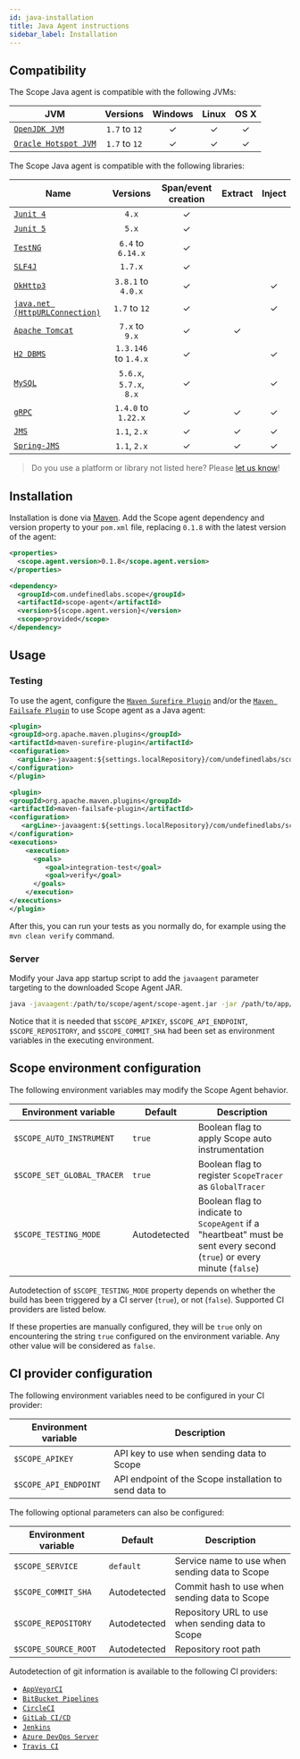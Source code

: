 ```yaml
---
id: java-installation
title: Java Agent instructions
sidebar_label: Installation
---
```



## Compatibility

The Scope Java agent is compatible with the following JVMs:

| JVM                | Versions   | Windows | Linux | OS X |
|--------------------|:----------:|:-------:|:-----:|:----:|
| [`OpenJDK JVM`](https://openjdk.java.net/)        | `1.7` to `12` |    ✓    |   ✓   |   ✓  |
| [`Oracle Hotspot JVM`](https://www.oracle.com/technetwork/java/javase/overview/index.html) | `1.7` to `12` |    ✓    |   ✓   |   ✓  |

The Scope Java agent is compatible with the following libraries:

| Name    | Versions | Span/event creation | Extract | Inject |
|---------|:--------:|:-------------------:|:-------:|:------:|
| [`Junit 4`](https://junit.org/junit4/) | `4.x` |          ✓          |         |        |
| [`Junit 5`](https://junit.org/junit5/) | `5.x` |          ✓          |         |        |
| [`TestNG`](https://testng.org/) | `6.4` to `6.14.x` |          ✓          |         |        |
| [`SLF4J`](https://www.slf4j.org/) | `1.7.x` |          ✓          |         |        |
| [`OkHttp3`](https://square.github.io/okhttp/) | `3.8.1` to `4.0.x` |          ✓          |         |          ✓          |
| [`java.net (HttpURLConnection)`](https://docs.oracle.com/javase/8/docs/api/java/net/HttpURLConnection.html) | `1.7` to `12` |          ✓          |         |          ✓          |
| [`Apache Tomcat`](http://tomcat.apache.org/) | `7.x` to `9.x` |          ✓          |     ✓    |                    |
| [`H2 DBMS`](https://www.h2database.com/html/main.html) | `1.3.146` to `1.4.x` |          ✓          |         |          ✓          |
| [`MySQL`](https://www.h2database.com/html/main.html) | `5.6.x`, `5.7.x`, `8.x` |          ✓          |         |          ✓          |
| [`gRPC`](https://grpc.io/) | `1.4.0` to `1.22.x` |          ✓          |    ✓     |          ✓          |
| [`JMS`](https://docs.oracle.com/javaee/6/tutorial/doc/bncdq.html) | `1.1`, `2.x` |          ✓          |    ✓     |          ✓          |
| [`Spring-JMS`](https://spring.io/guides/gs/messaging-jms/) | `1.1`, `2.x` |          ✓          |     ✓    |          ✓          |

> Do you use a platform or library not listed here? Please [let us know](https://home.undefinedlabs.com/goto/support)!

## Installation

Installation is done via [Maven](https://maven.apache.org/). Add the Scope agent dependency and version property to your `pom.xml` file,
replacing `0.1.8` with the latest version of the agent:

```xml
<properties>
  <scope.agent.version>0.1.8</scope.agent.version>
</properties>
```
```xml
<dependency>
  <groupId>com.undefinedlabs.scope</groupId>
  <artifactId>scope-agent</artifactId>
  <version>${scope.agent.version}</version>
  <scope>provided</scope>
</dependency>
```


## Usage

### Testing

To use the agent, configure the [`Maven Surefire Plugin`](https://maven.apache.org/surefire/maven-surefire-plugin/) 
and/or the [`Maven Failsafe Plugin`](https://maven.apache.org/surefire/maven-failsafe-plugin/) to use Scope agent as a Java agent:

```xml
<plugin>
<groupId>org.apache.maven.plugins</groupId>
<artifactId>maven-surefire-plugin</artifactId>
<configuration>
  <argLine>-javaagent:${settings.localRepository}/com/undefinedlabs/scope/scope-agent/${scope.agent.version}/scope-agent-${scope.agent.version}.jar</argLine>
</configuration>
</plugin>
```

```xml
<plugin>
<groupId>org.apache.maven.plugins</groupId>
<artifactId>maven-failsafe-plugin</artifactId>
<configuration>
   <argLine>-javaagent:${settings.localRepository}/com/undefinedlabs/scope/scope-agent/${scope.agent.version}/scope-agent-${scope.agent.version}.jar</argLine>
</configuration>
<executions>
    <execution>
      <goals>
         <goal>integration-test</goal>
         <goal>verify</goal>
      </goals>
    </execution>
</executions>
</plugin>
```

After this, you can run your tests as you normally do, for example using the `mvn clean verify` command.


### Server

Modify your Java app startup script to add the `javaagent` parameter targeting to the downloaded Scope Agent JAR.

```bash
java -javaagent:/path/to/scope/agent/scope-agent.jar -jar /path/to/app/my-app.jar
``` 

Notice that it is needed that `$SCOPE_APIKEY`, `$SCOPE_API_ENDPOINT`, `$SCOPE_REPOSITORY`, and `$SCOPE_COMMIT_SHA` 
had been set as environment variables in the executing environment.


## Scope environment configuration

The following environment variables may modify the Scope Agent behavior.

| Environment variable  | Default | Description |
|---|---|---|
| `$SCOPE_AUTO_INSTRUMENT` | `true` | Boolean flag to apply Scope auto instrumentation |
| `$SCOPE_SET_GLOBAL_TRACER` | `true` | Boolean flag to register `ScopeTracer` as `GlobalTracer` |
| `$SCOPE_TESTING_MODE` | Autodetected | Boolean flag to indicate to `ScopeAgent` if a "heartbeat" must be sent every second (`true`) or every minute (`false`) |

Autodetection of `$SCOPE_TESTING_MODE` property depends on whether the build has been triggered by a CI server (`true`), or not (`false`). Supported CI providers are listed below.

If these properties are manually configured, they will be `true` only on encountering the string `true` configured on the environment variable. Any other value will be considered as `false`.


## CI provider configuration

The following environment variables need to be configured in your CI provider:

| Environment variable  | Description                                            |
|-----------------------|--------------------------------------------------------|
| `$SCOPE_APIKEY`       | API key to use when sending data to Scope              |
| `$SCOPE_API_ENDPOINT` | API endpoint of the Scope installation to send data to |


The following optional parameters can also be configured:

| Environment variable | Default      | Description                                      |
|----------------------|--------------|--------------------------------------------------|
| `$SCOPE_SERVICE`     | `default`    | Service name to use when sending data to Scope   |
| `$SCOPE_COMMIT_SHA`  | Autodetected | Commit hash to use when sending data to Scope    |
| `$SCOPE_REPOSITORY`  | Autodetected | Repository URL to use when sending data to Scope |
| `$SCOPE_SOURCE_ROOT` | Autodetected | Repository root path                             |

Autodetection of git information is available to the following CI providers: 

* [`AppVeyorCI`](https://www.appveyor.com/)
* [`BitBucket Pipelines`](https://bitbucket.org/product/features/pipelines)
* [`CircleCI`](https://circleci.com/)
* [`GitLab CI/CD`](https://docs.gitlab.com/ee/ci/)
* [`Jenkins`](https://jenkins.io/)
* [`Azure DevOps Server`](https://visualstudio.microsoft.com/tfs/)
* [`Travis CI`](https://travis-ci.org/)

